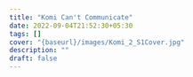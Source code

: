 ```yaml
---
title: "Komi Can't Communicate"
date: 2022-09-04T21:52:30+05:30
tags: []
cover: "{baseurl}/images/Komi_2_S1Cover.jpg"
description: ""
draft: false
---
```

